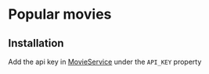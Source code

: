 # Popular movies
## Installation

Add the api key in [MovieService](./blob/master/app/src/main/java/com/github/c4d3r/popularmovies/service/MovieService.java#L23) under the `API_KEY` property
